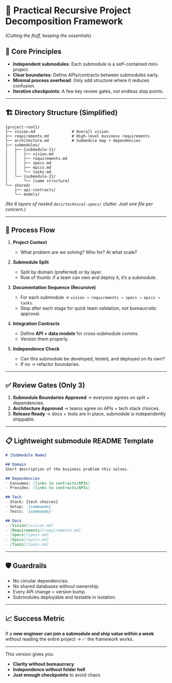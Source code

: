 # 🚀 Practical Recursive Project Decomposition Framework

*(Cutting the fluff, keeping the essentials)*

## 🌟 Core Principles

* **Independent submodules**: Each submodule is a self-contained mini-project.
* **Clear boundaries**: Define APIs/contracts between submodules early.
* **Minimal process overhead**: Only add structure where it reduces confusion.
* **Iterative checkpoints**: A few key review gates, not endless stop points.

---

## 🏗️ Directory Structure (Simplified)

```
{project-root}/
├── vision.md                # Overall vision
├── requirements.md          # High-level business requirements
├── architecture.md          # Submodule map + dependencies
├── submodules/
│   ├── {submodule-1}/
│   │   ├── vision.md
│   │   ├── requirements.md
│   │   ├── specs.md
│   │   ├── epics.md
│   │   └── tasks.md
│   └── {submodule-2}/
│       └── [same structure]
└── shared/
    ├── api-contracts/
    └── models/
```

*(No 6 layers of nested `docs/technical-specs/` clutter. Just one file per concern.)*

---

## 🔄 Process Flow

1. **Project Context**

   * What problem are we solving? Who for? At what scale?

2. **Submodule Split**

   * Split by domain (preferred) or by layer.
   * Rule of thumb: if a team can own and deploy it, it’s a submodule.

3. **Documentation Sequence (Recursive)**

   * For each submodule → `vision → requirements → specs → epics → tasks`.
   * Stop after each stage for quick team validation, not bureaucratic approval.

4. **Integration Contracts**

   * Define **API + data models** for cross-submodule comms.
   * Version them properly.

5. **Independence Check**

   * Can this submodule be developed, tested, and deployed on its own?
   * If no → refactor boundaries.

---

## ✅ Review Gates (Only 3)

1. **Submodule Boundaries Approved** → everyone agrees on split + dependencies.
2. **Architecture Approved** → teams agree on APIs + tech stack choices.
3. **Release Ready** → docs + tests are in place, submodule is independently shippable.

---

## 📋 Lightweight submodule README Template

```markdown
# {Submodule Name}

## Domain
Short description of the business problem this solves.

## Dependencies
- Consumes: [links to contracts/APIs]
- Provides: [links to contracts/APIs]

## Tech
- Stack: {tech choices}
- Setup: `{commands}`
- Tests: `{commands}`

## Docs
- [Vision](vision.md)
- [Requirements](requirements.md)
- [Specs](specs.md)
- [Epics](epics.md)
- [Tasks](tasks.md)
```

---

## 🛡️ Guardrails

* No circular dependencies.
* No shared databases without ownership.
* Every API change = version bump.
* Submodules deployable and testable in isolation.

---

## 📈 Success Metric

If a **new engineer can join a submodule and ship value within a week** without reading the entire project → ✅ the framework works.

---

This version gives you:

* **Clarity without bureaucracy**
* **Independence without folder hell**
* **Just enough checkpoints** to avoid chaos
